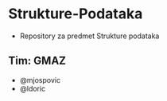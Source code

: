 # Strukture-Podataka
- Repository za predmet Strukture podataka

## Tim: GMAZ
- @mjospovic
- @ldoric
